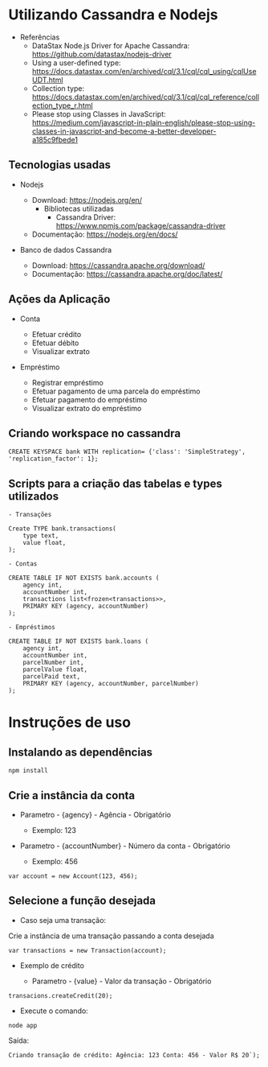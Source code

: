 
# Utilizando Cassandra e Nodejs

- Referências
  - DataStax Node.js Driver for Apache Cassandra: <https://github.com/datastax/nodejs-driver>
  - Using a user-defined type: <https://docs.datastax.com/en/archived/cql/3.1/cql/cql_using/cqlUseUDT.html>
  - Collection type: <https://docs.datastax.com/en/archived/cql/3.1/cql/cql_reference/collection_type_r.html>
  - Please stop using Classes in JavaScript: <https://medium.com/javascript-in-plain-english/please-stop-using-classes-in-javascript-and-become-a-better-developer-a185c9fbede1>

## Tecnologias usadas

- Nodejs
  - Download: <https://nodejs.org/en/>
    - Bibliotecas utilizadas
      - Cassandra Driver: <https://www.npmjs.com/package/cassandra-driver>
  - Documentação: <https://nodejs.org/en/docs/>

- Banco de dados Cassandra
  - Download: <https://cassandra.apache.org/download/>
  - Documentação: <https://cassandra.apache.org/doc/latest/>

## Ações da Aplicação

- Conta
  - Efetuar crédito
  - Efetuar débito
  - Visualizar extrato

- Empréstimo
  - Registrar empréstimo
  - Efetuar pagamento de uma parcela do empréstimo
  - Efetuar pagamento do empréstimo
  - Visualizar extrato do empréstimo

## Criando workspace no cassandra

    CREATE KEYSPACE bank WITH replication= {'class': 'SimpleStrategy', 'replication_factor': 1};

## Scripts para a criação das tabelas e types utilizados

    - Transações

    Create TYPE bank.transactions(
        type text,
        value float,
    );

    - Contas

    CREATE TABLE IF NOT EXISTS bank.accounts (
        agency int,
        accountNumber int,
        transactions list<frozen<transactions>>,
        PRIMARY KEY (agency, accountNumber)
    );

    - Empréstimos

    CREATE TABLE IF NOT EXISTS bank.loans (
        agency int,
        accountNumber int,
        parcelNumber int,
        parcelValue float,
        parcelPaid text,    
        PRIMARY KEY (agency, accountNumber, parcelNumber)
    );

# Instruções de uso

## Instalando as dependências

    npm install

## Crie a instância da conta

- Parametro - {agency} - Agência - Obrigatório

  - Exemplo: 123

- Parametro - {accountNumber} - Número da conta - Obrigatório

  - Exemplo: 456

 `var account = new Account(123, 456);`

## Selecione a função desejada

- Caso seja uma transação:

Crie a instância de uma transação passando a conta desejada

 `var transactions = new Transaction(account);`

- Exemplo de crédito

  - Parametro - {value} -  Valor da transação - Obrigatório

`transacions.createCredit(20);`

- Execute o comando:

`node app`
  
Saída:

    Criando transação de crédito: Agência: 123 Conta: 456 - Valor R$ 20`);
